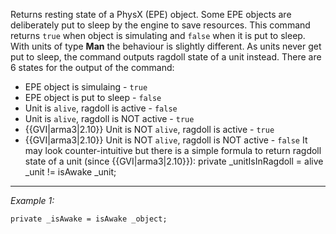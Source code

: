 Returns resting state of a PhysX (EPE) object. Some EPE objects are deliberately put to sleep by the engine to save resources. This command returns `true` when object is simulating and `false` when it is put to sleep. With units of type **Man** the behaviour is slightly different. As units never get put to sleep, the command outputs ragdoll state of a unit instead. There are 6 states for the output of the command:
* EPE object is simulaing - `true`
* EPE object is put to sleep - `false`
* Unit is `alive`, ragdoll is active - `false`
* Unit is `alive`, ragdoll is NOT active - `true`
* {{GVI|arma3|2.10}} Unit is NOT `alive`, ragdoll is active - `true`
* {{GVI|arma3|2.10}} Unit is NOT `alive`, ragdoll is NOT active - `false`
It may look counter-intuitive but there is a simple formula to return ragdoll state of a unit (since {{GVI|arma3|2.10}}):
<sqf>private _unitIsInRagdoll = alive _unit != isAwake _unit;</sqf>


---
*Example 1:*
```sqf
private _isAwake = isAwake _object;
```
